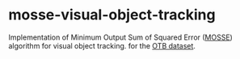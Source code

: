 # mosse-visual-object-tracking

Implementation of Minimum Output Sum of Squared Error ([MOSSE](https://www.cs.colostate.edu/~draper/papers/bolme_cvpr10.pdf)) algorithm for visual object tracking. for the [OTB dataset](http://cvlab.hanyang.ac.kr/tracker_benchmark/datasets.html).
